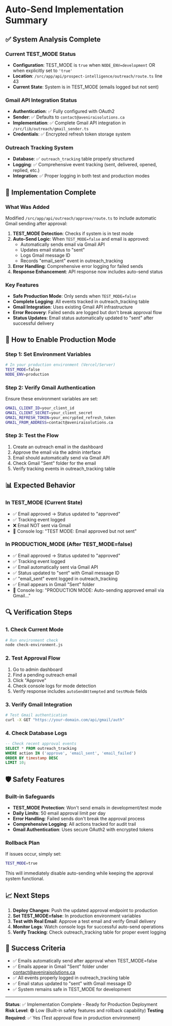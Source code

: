 # Auto-Send Implementation Summary

## ✅ System Analysis Complete

### Current TEST_MODE Status
- **Configuration**: TEST_MODE is `true` when `NODE_ENV=development` OR when explicitly set to `'true'`
- **Location**: `/src/app/api/prospect-intelligence/outreach/route.ts` line 43
- **Current State**: System is in TEST_MODE (emails logged but not sent)

### Gmail API Integration Status
- **Authentication**: ✅ Fully configured with OAuth2
- **Sender**: ✅ Defaults to `contact@aveniraisolutions.ca`
- **Implementation**: ✅ Complete Gmail API integration in `/src/lib/outreach/gmail_sender.ts`
- **Credentials**: ✅ Encrypted refresh token storage system

### Outreach Tracking System
- **Database**: ✅ `outreach_tracking` table properly structured
- **Logging**: ✅ Comprehensive event tracking (sent, delivered, opened, replied, etc.)
- **Integration**: ✅ Proper logging in both test and production modes

## 🚀 Implementation Complete

### What Was Added
Modified `/src/app/api/outreach/approve/route.ts` to include automatic Gmail sending after approval:

1. **TEST_MODE Detection**: Checks if system is in test mode
2. **Auto-Send Logic**: When `TEST_MODE=false` and email is approved:
   - Automatically sends email via Gmail API
   - Updates email status to "sent"
   - Logs Gmail message ID
   - Records "email_sent" event in outreach_tracking
3. **Error Handling**: Comprehensive error logging for failed sends
4. **Response Enhancement**: API response now includes auto-send status

### Key Features
- **Safe Production Mode**: Only sends when `TEST_MODE=false`
- **Complete Logging**: All events tracked in outreach_tracking table
- **Gmail Integration**: Uses existing Gmail API infrastructure
- **Error Recovery**: Failed sends are logged but don't break approval flow
- **Status Updates**: Email status automatically updated to "sent" after successful delivery

## 🔧 How to Enable Production Mode

### Step 1: Set Environment Variables
```bash
# In your production environment (Vercel/Server)
TEST_MODE=false
NODE_ENV=production
```

### Step 2: Verify Gmail Authentication
Ensure these environment variables are set:
```bash
GMAIL_CLIENT_ID=your_client_id
GMAIL_CLIENT_SECRET=your_client_secret
GMAIL_REFRESH_TOKEN=your_encrypted_refresh_token
GMAIL_FROM_ADDRESS=contact@aveniraisolutions.ca
```

### Step 3: Test the Flow
1. Create an outreach email in the dashboard
2. Approve the email via the admin interface
3. Email should automatically send via Gmail API
4. Check Gmail "Sent" folder for the email
5. Verify tracking events in outreach_tracking table

## 📊 Expected Behavior

### In TEST_MODE (Current State)
- ✅ Email approved → Status updated to "approved"
- ✅ Tracking event logged
- ❌ Email NOT sent via Gmail
- 📝 Console log: "TEST MODE: Email approved but not sent"

### In PRODUCTION_MODE (After TEST_MODE=false)
- ✅ Email approved → Status updated to "approved"
- ✅ Tracking event logged
- ✅ Email automatically sent via Gmail API
- ✅ Status updated to "sent" with Gmail message ID
- ✅ "email_sent" event logged in outreach_tracking
- ✅ Email appears in Gmail "Sent" folder
- 📝 Console log: "PRODUCTION MODE: Auto-sending approved email via Gmail..."

## 🔍 Verification Steps

### 1. Check Current Mode
```bash
# Run environment check
node check-environment.js
```

### 2. Test Approval Flow
1. Go to admin dashboard
2. Find a pending outreach email
3. Click "Approve"
4. Check console logs for mode detection
5. Verify response includes `autoSendAttempted` and `testMode` fields

### 3. Verify Gmail Integration
```bash
# Test Gmail authentication
curl -X GET "https://your-domain.com/api/gmail/auth"
```

### 4. Check Database Logs
```sql
-- Check recent approval events
SELECT * FROM outreach_tracking 
WHERE action IN ('approve', 'email_sent', 'email_failed')
ORDER BY timestamp DESC 
LIMIT 10;
```

## 🛡️ Safety Features

### Built-in Safeguards
- **TEST_MODE Protection**: Won't send emails in development/test mode
- **Daily Limits**: 50 email approval limit per day
- **Error Handling**: Failed sends don't break the approval process
- **Comprehensive Logging**: All actions tracked for audit trail
- **Gmail Authentication**: Uses secure OAuth2 with encrypted tokens

### Rollback Plan
If issues occur, simply set:
```bash
TEST_MODE=true
```
This will immediately disable auto-sending while keeping the approval system functional.

## 📈 Next Steps

1. **Deploy Changes**: Push the updated approval endpoint to production
2. **Set TEST_MODE=false**: In production environment variables
3. **Test with Real Email**: Approve a test email and verify Gmail delivery
4. **Monitor Logs**: Watch console logs for successful auto-send operations
5. **Verify Tracking**: Check outreach_tracking table for proper event logging

## 🎯 Success Criteria

- ✅ Emails automatically send after approval when TEST_MODE=false
- ✅ Emails appear in Gmail "Sent" folder under contact@aveniraisolutions.ca
- ✅ All events properly logged in outreach_tracking table
- ✅ Email status updated to "sent" with Gmail message ID
- ✅ System remains safe in TEST_MODE for development

---

**Status**: ✅ Implementation Complete - Ready for Production Deployment
**Risk Level**: 🟢 Low (Built-in safety features and rollback capability)
**Testing Required**: ✅ Yes (Test approval flow in production environment)
